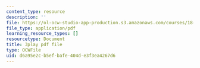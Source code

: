 ```yaml
---
content_type: resource
description: ''
file: https://ol-ocw-studio-app-production.s3.amazonaws.com/courses/18-01sc-single-variable-calculus-fall-2010/d6a95e2cb5efbafe404de3f3ea4267d6_jBkXbAgMj6s.pdf
file_type: application/pdf
learning_resource_types: []
resourcetype: Document
title: 3play pdf file
type: OCWFile
uid: d6a95e2c-b5ef-bafe-404d-e3f3ea4267d6
---
```

